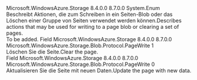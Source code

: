 <Type Name="PageWrite" FullName="Microsoft.WindowsAzure.Storage.Blob.Protocol.PageWrite">
  <TypeSignature Language="C#" Value="public enum PageWrite" />
  <TypeSignature Language="ILAsm" Value=".class public auto ansi sealed PageWrite extends System.Enum" />
  <TypeSignature Language="DocId" Value="T:Microsoft.WindowsAzure.Storage.Blob.Protocol.PageWrite" />
  <TypeSignature Language="VB.NET" Value="Public Enum PageWrite" />
  <TypeSignature Language="F#" Value="type PageWrite = " />
  <AssemblyInfo>
    <AssemblyName>Microsoft.WindowsAzure.Storage</AssemblyName>
    <AssemblyVersion>8.4.0.0</AssemblyVersion>
    <AssemblyVersion>8.7.0.0</AssemblyVersion>
  </AssemblyInfo>
  <Base>
    <BaseTypeName>System.Enum</BaseTypeName>
  </Base>
  <Docs>
    <summary>
            <span data-ttu-id="5e87f-101">Beschreibt Aktionen, die zum Schreiben in ein Seiten-Blob oder das Löschen einer Gruppe von Seiten verwendet werden können.</span><span class="sxs-lookup"><span data-stu-id="5e87f-101">Describes actions that may be used for writing to a page blob or clearing a set of pages.</span></span>
            </summary>
    <remarks>To be added.</remarks>
  </Docs>
  <Members>
    <Member MemberName="Clear">
      <MemberSignature Language="C#" Value="Clear" />
      <MemberSignature Language="ILAsm" Value=".field public static literal valuetype Microsoft.WindowsAzure.Storage.Blob.Protocol.PageWrite Clear = int32(1)" />
      <MemberSignature Language="DocId" Value="F:Microsoft.WindowsAzure.Storage.Blob.Protocol.PageWrite.Clear" />
      <MemberSignature Language="VB.NET" Value="Clear" />
      <MemberSignature Language="F#" Value="Clear = 1" Usage="Microsoft.WindowsAzure.Storage.Blob.Protocol.PageWrite.Clear" />
      <MemberType>Field</MemberType>
      <AssemblyInfo>
        <AssemblyName>Microsoft.WindowsAzure.Storage</AssemblyName>
        <AssemblyVersion>8.4.0.0</AssemblyVersion>
        <AssemblyVersion>8.7.0.0</AssemblyVersion>
      </AssemblyInfo>
      <ReturnValue>
        <ReturnType>Microsoft.WindowsAzure.Storage.Blob.Protocol.PageWrite</ReturnType>
      </ReturnValue>
      <MemberValue>1</MemberValue>
      <Docs>
        <summary>
            <span data-ttu-id="5e87f-102">Löschen Sie die Seite.</span><span class="sxs-lookup"><span data-stu-id="5e87f-102">Clear the page.</span></span>
            </summary>
      </Docs>
    </Member>
    <Member MemberName="Update">
      <MemberSignature Language="C#" Value="Update" />
      <MemberSignature Language="ILAsm" Value=".field public static literal valuetype Microsoft.WindowsAzure.Storage.Blob.Protocol.PageWrite Update = int32(0)" />
      <MemberSignature Language="DocId" Value="F:Microsoft.WindowsAzure.Storage.Blob.Protocol.PageWrite.Update" />
      <MemberSignature Language="VB.NET" Value="Update" />
      <MemberSignature Language="F#" Value="Update = 0" Usage="Microsoft.WindowsAzure.Storage.Blob.Protocol.PageWrite.Update" />
      <MemberType>Field</MemberType>
      <AssemblyInfo>
        <AssemblyName>Microsoft.WindowsAzure.Storage</AssemblyName>
        <AssemblyVersion>8.4.0.0</AssemblyVersion>
        <AssemblyVersion>8.7.0.0</AssemblyVersion>
      </AssemblyInfo>
      <ReturnValue>
        <ReturnType>Microsoft.WindowsAzure.Storage.Blob.Protocol.PageWrite</ReturnType>
      </ReturnValue>
      <MemberValue>0</MemberValue>
      <Docs>
        <summary>
            <span data-ttu-id="5e87f-103">Aktualisieren Sie die Seite mit neuen Daten.</span><span class="sxs-lookup"><span data-stu-id="5e87f-103">Update the page with new data.</span></span>
            </summary>
      </Docs>
    </Member>
  </Members>
</Type>